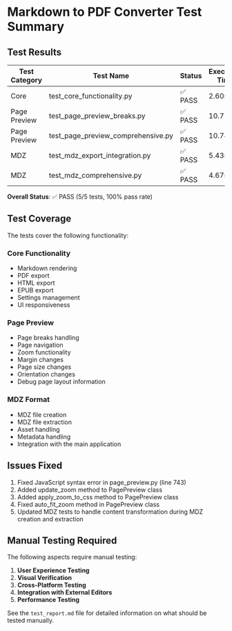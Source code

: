 # Markdown to PDF Converter Test Summary

## Test Results

| Test Category | Test Name | Status | Execution Time |
|---------------|-----------|--------|----------------|
| Core | test_core_functionality.py | ✅ PASS | 2.60s |
| Page Preview | test_page_preview_breaks.py | ✅ PASS | 10.71s |
| Page Preview | test_page_preview_comprehensive.py | ✅ PASS | 10.74s |
| MDZ | test_mdz_export_integration.py | ✅ PASS | 5.43s |
| MDZ | test_mdz_comprehensive.py | ✅ PASS | 4.67s |

**Overall Status**: ✅ PASS (5/5 tests, 100% pass rate)

## Test Coverage

The tests cover the following functionality:

### Core Functionality
- Markdown rendering
- PDF export
- HTML export
- EPUB export
- Settings management
- UI responsiveness

### Page Preview
- Page breaks handling
- Page navigation
- Zoom functionality
- Margin changes
- Page size changes
- Orientation changes
- Debug page layout information

### MDZ Format
- MDZ file creation
- MDZ file extraction
- Asset handling
- Metadata handling
- Integration with the main application

## Issues Fixed

1. Fixed JavaScript syntax error in page_preview.py (line 743)
2. Added update_zoom method to PagePreview class
3. Added apply_zoom_to_css method to PagePreview class
4. Fixed auto_fit_zoom method in PagePreview class
5. Updated MDZ tests to handle content transformation during MDZ creation and extraction

## Manual Testing Required

The following aspects require manual testing:

1. **User Experience Testing**
2. **Visual Verification**
3. **Cross-Platform Testing**
4. **Integration with External Editors**
5. **Performance Testing**

See the `test_report.md` file for detailed information on what should be tested manually.
